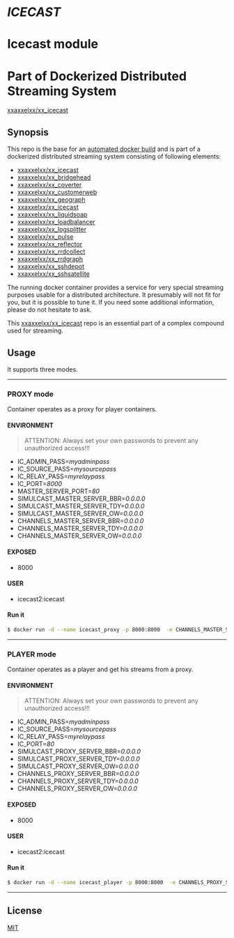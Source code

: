 # ***ICECAST***
# Icecast module
# Part of Dockerized Distributed Streaming System

[xxaxxelxx/xx_icecast](https://index.docker.io/u/xxaxxelxx/xx_icecast/)

## Synopsis
This repo is the base for an [automated docker build](https://hub.docker.com/r/xxaxxelxx/xx_icecast/) and is part of a dockerized distributed streaming system consisting of following elements:
* [xxaxxelxx/xx_icecast](https://github.com/xxaxxelxx/xx_icecast)
* [xxaxxelxx/xx_bridgehead](https://github.com/xxaxxelxx/xx_bridgehead)
* [xxaxxelxx/xx_coverter](https://github.com/xxaxxelxx/xx_converter)
* [xxaxxelxx/xx_customerweb](https://github.com/xxaxxelxx/xx_customerweb)
* [xxaxxelxx/xx_geograph](https://github.com/xxaxxelxx/xx_geograph)
* [xxaxxelxx/xx_icecast](https://github.com/xxaxxelxx/xx_icecast)
* [xxaxxelxx/xx_liquidsoap](https://github.com/xxaxxelxx/xx_liquidsoap)
* [xxaxxelxx/xx_loadbalancer](https://github.com/xxaxxelxx/xx_loadbalancer)
* [xxaxxelxx/xx_logsplitter](https://github.com/xxaxxelxx/xx_logsplitter)
* [xxaxxelxx/xx_pulse](https://github.com/xxaxxelxx/xx_pulse)
* [xxaxxelxx/xx_reflector](https://github.com/xxaxxelxx/xx_reflector)
* [xxaxxelxx/xx_rrdcollect](https://github.com/xxaxxelxx/xx_rrdcollect)
* [xxaxxelxx/xx_rrdgraph](https://github.com/xxaxxelxx/xx_rrdgraph)
* [xxaxxelxx/xx_sshdepot](https://github.com/xxaxxelxx/xx_sshdepot)
* [xxaxxelxx/xx_sshsatellite](https://github.com/xxaxxelxx/xx_sshsatellite)

The running docker container provides a service for very special streaming purposes usable for a distributed architecture.
It presumably will not fit for you, but it is possible to tune it. If you need some additional information, please do not hesitate to ask.

This [xxaxxelxx/xx_icecast](https://hub.docker.com/r/xxaxxelxx/xx_icecast/) repo is an essential part of a complex compound used for streaming.

## Usage

It supports three modes.

***
### PROXY mode
Container operates as a proxy for player containers.

#### ENVIRONMENT
> ATTENTION: Always set your own passwords to prevent any unauthorized access!!!

- IC_ADMIN_PASS=*myadminpass*
- IC_SOURCE_PASS=*mysourcepass*
- IC_RELAY_PASS=*myrelaypass*
- IC_PORT=*8000*
- MASTER_SERVER_PORT=*80*
- SIMULCAST_MASTER_SERVER_BBR=*0.0.0.0*
- SIMULCAST_MASTER_SERVER_TDY=*0.0.0.0*
- SIMULCAST_MASTER_SERVER_OW=*0.0.0.0*
- CHANNELS_MASTER_SERVER_BBR=*0.0.0.0*
- CHANNELS_MASTER_SERVER_TDY=*0.0.0.0*
- CHANNELS_MASTER_SERVER_OW=*0.0.0.0*

#### EXPOSED
- 8000

#### USER
- icecast2:icecast

#### Run it
```bash
$ docker run -d --name icecast_proxy -p 8000:8000  -e CHANNELS_MASTER_SERVER_CUSTOMER=AAA.BBB.CCC.DDD SIMULCAST_MASTER_SERVER_CUSTOMER=AAA.BBB.CCC.DDD -e IC_PORT=8000 -e MASTER_SERVER_PORT=80 -e IC_ADMIN_PASS=ADMINPASS --restart=always xxaxxelxx/xx_icecast proxy
```
***

### PLAYER mode
Container operates as a player and get his streams from a proxy.

#### ENVIRONMENT
> ATTENTION: Always set your own passwords to prevent any unauthorized access!!!

- IC_ADMIN_PASS=*myadminpass*
- IC_SOURCE_PASS=*mysourcepass*
- IC_RELAY_PASS=*myrelaypass*
- IC_PORT=*80*
- SIMULCAST_PROXY_SERVER_BBR=*0.0.0.0*
- SIMULCAST_PROXY_SERVER_TDY=*0.0.0.0*
- SIMULCAST_PROXY_SERVER_OW=*0.0.0.0*
- CHANNELS_PROXY_SERVER_BBR=*0.0.0.0*
- CHANNELS_PROXY_SERVER_TDY=*0.0.0.0*
- CHANNELS_PROXY_SERVER_OW=*0.0.0.0*

#### EXPOSED
- 8000

#### USER
- icecast2:icecast

#### Run it
```bash
$ docker run -d --name icecast_player -p 8000:8000  -e CHANNELS_PROXY_SERVER_CUSTOMER=AAA.BBB.CCC.DDD -e IC_PORT=8000 -e PROXY_SERVER_PORT=8000 -e IC_ADMIN_PASS=ADMINPASS -e IC_SOURCE_PASS=SOURCEPASS -v /usr/share/icecast2/web -v /var/log/icecast2:/var/log/icecast2 --restart=always xxaxxelxx/xx_icecast player
```
***

## License

[MIT](https://github.com/xxaxxelxx/xx_Liquidsoap/blob/master/LICENSE.md)
